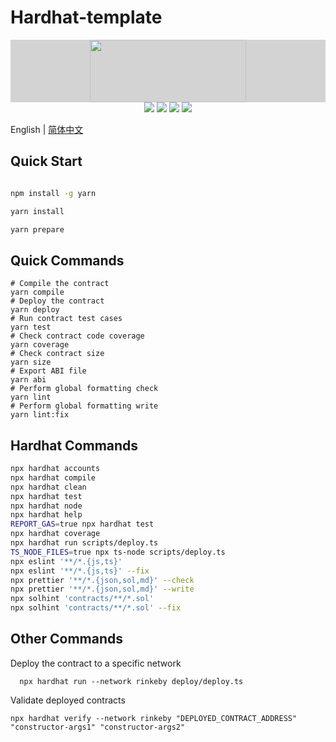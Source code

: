 # Hardhat-template

<div align=center style="background:lightgrey">
<img src="./logo.svg" width=250" height="100" />
</div>
<div align=center>
<img src="https://img.shields.io/badge/solidity-^0.8.17-blue"/>
<img src="https://img.shields.io/badge/hardhat-^2.10.2-red"/>
<img src="https://img.shields.io/badge/etherjs-v5-green"/>
<img src="https://img.shields.io/badge/@openzeppelin-^4.8.0-green"/>
</div>

English | [简体中文](./README_zh.md)

## Quick Start

```bash

npm install -g yarn

yarn install

yarn prepare

```

## Quick Commands

    # Compile the contract
    yarn compile
    # Deploy the contract
    yarn deploy
    # Run contract test cases
    yarn test
    # Check contract code coverage
    yarn coverage
    # Check contract size
    yarn size
    # Export ABI file
    yarn abi
    # Perform global formatting check
    yarn lint
    # Perform global formatting write
    yarn lint:fix

## Hardhat Commands

```bash
npx hardhat accounts
npx hardhat compile
npx hardhat clean
npx hardhat test
npx hardhat node
npx hardhat help
REPORT_GAS=true npx hardhat test
npx hardhat coverage
npx hardhat run scripts/deploy.ts
TS_NODE_FILES=true npx ts-node scripts/deploy.ts
npx eslint '**/*.{js,ts}'
npx eslint '**/*.{js,ts}' --fix
npx prettier '**/*.{json,sol,md}' --check
npx prettier '**/*.{json,sol,md}' --write
npx solhint 'contracts/**/*.sol'
npx solhint 'contracts/**/*.sol' --fix

```

## Other Commands

Deploy the contract to a specific network

```shell
  npx hardhat run --network rinkeby deploy/deploy.ts
```

Validate deployed contracts

```shell
npx hardhat verify --network rinkeby "DEPLOYED_CONTRACT_ADDRESS" "constructor-args1" "constructor-args2"
```
